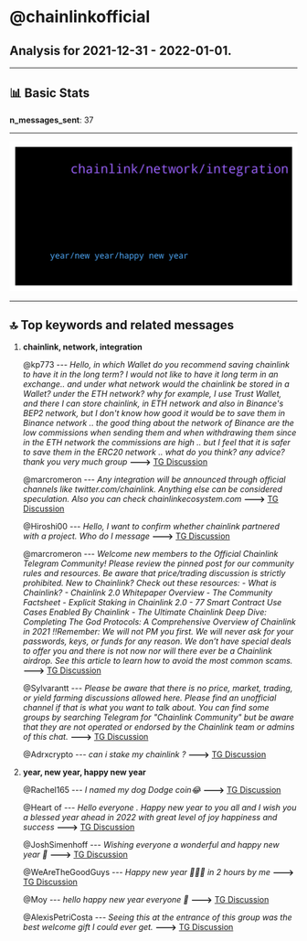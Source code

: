 # **@chainlinkofficial**
 ## Analysis for **2021-12-31** - **2022-01-01**.

---

## 📊 **Basic Stats**

**n_messages_sent**: 37

---
![wordcloud](chainlinkofficial_1Days_wordcloud.png)

---


## 🔝 **Top keywords and related messages**

1. **chainlink, network, integration**

    @kp773 --- *Hello, in which Wallet do you recommend saving chainlink to have it in the long term?  I would not like to have it long term in an exchange.. and under what network would the chainlink be stored in a Wallet?  under the ETH network?  why for example, I use Trust Wallet, and there I can store chainlink, in ETH network and also in Binance's BEP2 network, but I don't know how good it would be to save them in Binance network .. the good thing about the network of Binance are the low commissions when sending them and when withdrawing them since in the ETH network the commissions are high .. but I feel that it is safer to save them in the ERC20 network .. what do you think?  any advice?  thank you very much group* **--->** [TG Discussion](https://t.me/chainlinkofficial/358581)

    @marcromeron --- *Any integration will be announced through official channels like twitter.com/chainlink. Anything else can be considered speculation. Also you can check chainlinkecosystem.com* **--->** [TG Discussion](https://t.me/chainlinkofficial/358578)

    @Hiroshi00 --- *Hello, I want to confirm whether chainlink partnered with a project. Who do I message* **--->** [TG Discussion](https://t.me/chainlinkofficial/358570)

    @marcromeron --- *Welcome new members to the Official Chainlink Telegram Community!  Please review the pinned post for our community rules and resources.   Be aware that price/trading discussion is strictly prohibited.  New to Chainlink? Check out these resources:  - What is Chainlink? - Chainlink 2.0 Whitepaper Overview - The Community Factsheet - Explicit Staking in Chainlink 2.0  - 77 Smart Contract Use Cases Enabled By Chainlink  - The Ultimate Chainlink Deep Dive: Completing The God Protocols: A Comprehensive Overview of Chainlink in 2021   ‼️Remember: We will not PM you first. We will never ask for your passwords, keys, or funds for any reason. We don’t have special deals to offer you and there is not now nor will there ever be a Chainlink airdrop. See this article to learn how to avoid the most common scams.* **--->** [TG Discussion](https://t.me/chainlinkofficial/358547)

    @Sylvarantt --- *Please be aware that there is no price, market, trading, or yield farming discussions allowed here. Please find an unofficial channel if that is what you want to talk about. You can find some groups by searching Telegram for "Chainlink Community" but be aware that they are not operated or endorsed by the Chainlink team or admins of this chat.* **--->** [TG Discussion](https://t.me/chainlinkofficial/358383)

    @Adrxcrypto --- *can i stake my chainlink ?* **--->** [TG Discussion](https://t.me/chainlinkofficial/358225)

2. **year, new year, happy new year**

    @Rachel165 --- *I named my dog ​​Dodge coin😂* **--->** [TG Discussion](https://t.me/chainlinkofficial/358462)

    @Heart of --- *Hello everyone . Happy new year to you all and I wish you a blessed year ahead in 2022 with great level of joy happiness and success* **--->** [TG Discussion](https://t.me/chainlinkofficial/358535)

    @JoshSimenhoff --- *Wishing everyone a wonderful and happy new year 🥳* **--->** [TG Discussion](https://t.me/chainlinkofficial/358521)

    @WeAreTheGoodGuys --- *Happy new year 🎊🎆🎈 in 2 hours by me* **--->** [TG Discussion](https://t.me/chainlinkofficial/358485)

    @Moy --- *hello happy new year everyone 🙌* **--->** [TG Discussion](https://t.me/chainlinkofficial/358448)

    @AlexisPetriCosta --- *Seeing this at the entrance of this group was the best welcome gift I could ever get.* **--->** [TG Discussion](https://t.me/chainlinkofficial/358415)

